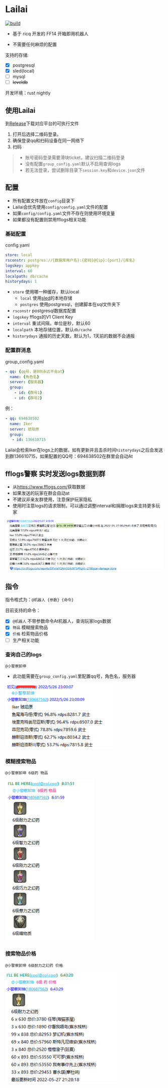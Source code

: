 # Lailai

[![build](https://github.com/Cherrs/Lailai/actions/workflows/rust.yml/badge.svg?branch=master)](https://github.com/Cherrs/Lailai/actions/workflows/rust.yml)

- 基于 ricq 开发的 FF14 开箱即用机器人

- 不需要任何麻烦的配置

支持的存储:

- [x] postgresql
- [x] sled(local)
- [ ] mysql
- [ ] ~~leveldb~~

开发环境：rust nightly

## 使用Lailai

到[Release](https://github.com/Cherrs/lailai/releases)下载对应平台的可执行文件

1. 打开后选择二维码登录。
2. 确保登录qq和扫码设备在同一网络下
3. 扫码

> - 账号密码登录需要滑块ticket，建议扫描二维码登录
> - 没有配置`group_config.yaml`默认不启用查询logs
> - 若无法登录，尝试删除目录下`session.key`和`device.json`文件

## 配置

- 所有配置文件放在`config`目录下
- Lailai会优先使用`config/config.yaml`文件的配置
- 如果`config/config.yaml`文件不存在则使用环境变量
- 如果都没有配置则禁用fflogs相关功能

### 基础配置

config.yaml

``` yaml
store: local
rsconstr: postgres://{数据库用户名}:{密码}@{ip}:{port}/{库名}
logskey: appkey
interval: 60
localpath: db/cache
historydays: 1
```

- `store` 使用哪一种缓存，默认local
  - `local` 使用[sled](https://github.com/spacejam/sled)的本地存储
  - `postgres` 使用postgresql，创建脚本在sql文件夹下
- `rsconstr` postgresql数据库配置
- `logskey` fflogs的V1 Client Key
- `interval` 重试间隔，单位是秒，默认60
- `localpath` 本地存储位置，默认`db/cache`
- `historydays` 通报的历史天数，默认为1，1天前的数据不会通报

### 配置群消息

group_config.yaml

``` yaml
- qq: {qq号，是0则永远不会at}
  name: {角色名}
  server: {服务器}
  group: 
    - id: {群号1}
    - id: {群号2}
```

例：

``` yaml
- qq: 694638502
  name: Iker
  server: 琥珀原
  group: 
   - id: 136610715
```

Lailai会检索Iker在logs上的数据，如有更新并且击杀时间`historydays`之后会发送到群136610715，如果配置的QQ号：694638502在群里会自动At

## fflogs警察 实时发送logs数据到群

- 从<https://www.fflogs.com/>获取数据
- 如果发送的玩家在群会自动at
- 不建议非亲友群使用，注意保护玩家隐私
- 使用时注意logs的请求限制，可以通过调整interval和捐赠logs来支持更多玩家

![发送logs到群](README/report.png)

## 指令

指令格式为：`@机器人 {参数} {命令}`

目前支持的命令：

- [x] `@机器人` 不带参数命令At机器人，查询玩家logs数据
- [x] `物品` 模糊搜索物品
- [x] `价格` 检索物品价格
- [ ] 生产相关功能

### 查询自己的logs

`@小警察卸坤`

- 此功能需要在`group_config.yaml`里配置qq号，角色名，服务器

![查询logs](README/high.png)

### 模糊搜索物品

`@小警察卸坤 6级药 物品`

![模糊搜索物品](README/wupin.png)

### 搜索物品价格

`@小警察卸坤 6级耐力之幻药 价格`

![搜索物品价格](README/jiage.png)
